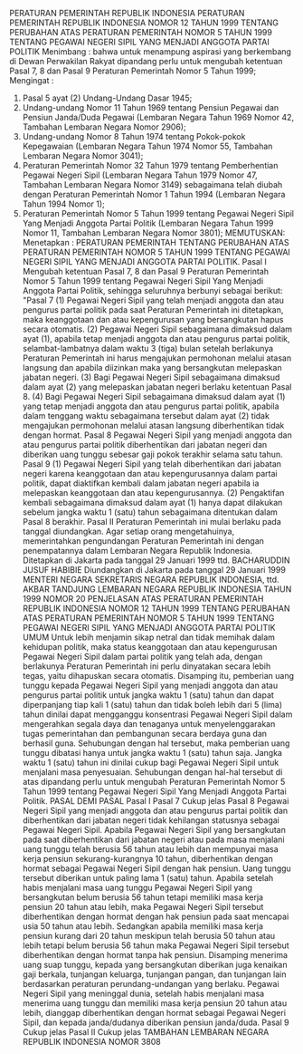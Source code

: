  PERATURAN PEMERINTAH REPUBLIK INDONESIA PERATURAN PEMERINTAH REPUBLIK INDONESIA NOMOR 12 TAHUN 1999 TENTANG PERUBAHAN ATAS PERATURAN PEMERINTAH NOMOR 5 TAHUN 1999 TENTANG PEGAWAI NEGERI SIPIL YANG MENJADI ANGGOTA PARTAI POLITIK
Menimbang :
 bahwa untuk menampung aspirasi yang berkembang di Dewan Perwakilan Rakyat dipandang perlu untuk mengubah ketentuan Pasal 7, 8 dan Pasal 9 Peraturan Pemerintah Nomor 5 Tahun 1999;
Mengingat :

1. Pasal 5 ayat (2) Undang-Undang Dasar 1945;
2. Undang-undang Nomor 11 Tahun 1969 tentang Pensiun Pegawai dan Pensiun Janda/Duda Pegawai (Lembaran Negara Tahun 1969 Nomor 42, Tambahan Lembaran Negara Nomor 2906);
3. Undang-undang Nomor 8 Tahun 1974 tentang Pokok-pokok Kepegawaian (Lembaran Negara Tahun 1974 Nomor 55, Tambahan Lembaran Negara Nomor 3041);
4. Peraturan Pemerintah Nomor 32 Tahun 1979 tentang Pemberhentian Pegawai Negeri Sipil (Lembaran Negara Tahun 1979 Nomor 47, Tambahan Lembaran Negara Nomor 3149) sebagaimana telah diubah dengan Peraturan Pemerintah Nomor 1 Tahun 1994 (Lembaran Negara Tahun 1994 Nomor 1);
5. Peraturan Pemerintah Nomor 5 Tahun 1999 tentang Pegawai Negeri Sipil Yang Menjadi Anggota Partai Politik (Lembaran Negara Tahun 1999 Nomor 11, Tambahan Lembaran Negara Nomor 3801);
MEMUTUSKAN:
 Menetapkan : PERATURAN PEMERINTAH TENTANG PERUBAHAN ATAS PERATURAN PEMERINTAH NOMOR 5 TAHUN 1999 TENTANG PEGAWAI NEGERI SIPIL YANG MENJADI ANGGOTA PARTAI POLITIK.
Pasal I
Mengubah ketentuan Pasal 7, 8 dan Pasal 9 Peraturan Pemerintah Nomor 5 Tahun 1999 tentang Pegawai Negeri Sipil Yang Menjadi Anggota Partai Politik, sehingga seluruhnya berbunyi sebagai berikut: "Pasal 7 (1) Pegawai Negeri Sipil yang telah menjadi anggota dan atau pengurus partai politik pada saat Peraturan Pemerintah ini ditetapkan, maka keanggotaan dan atau kepengurusan yang bersangkutan hapus secara otomatis.
(2) Pegawai Negeri Sipil sebagaimana dimaksud dalam ayat (1), apabila tetap menjadi anggota dan atau pengurus partai politik, selambat-lambatnya dalam waktu 3 (tiga) bulan setelah berlakunya Peraturan Pemerintah ini harus mengajukan permohonan melalui atasan langsung dan apabila diizinkan maka yang bersangkutan melepaskan jabatan negeri.
(3) Bagi Pegawai Negeri Sipil sebagaimana dimaksud dalam ayat (2) yang melepaskan jabatan negeri berlaku ketentuan Pasal 8.
(4) Bagi Pegawai Negeri Sipil sebagaimana dimaksud dalam ayat (1) yang tetap menjadi anggota dan atau pengurus partai politik, apabila dalam tenggang waktu sebagaimana tersebut dalam ayat (2) tidak mengajukan permohonan melalui atasan langsung diberhentikan tidak dengan hormat.
Pasal 8
Pegawai Negeri Sipil yang menjadi anggota dan atau pengurus partai politik diberhentikan dari jabatan negeri dan diberikan uang tunggu sebesar gaji pokok terakhir selama satu tahun.
Pasal 9
(1) Pegawai Negeri Sipil yang telah diberhentikan dari jabatan negeri karena keanggotaan dan atau kepengurusannya dalam partai politik, dapat diaktifkan kembali dalam jabatan negeri apabila ia melepaskan keanggotaan dan atau kepengurusannya.
(2) Pengaktifan kembali sebagaimana dimaksud dalam ayat (1) hanya dapat dilakukan sebelum jangka waktu 1 (satu) tahun sebagaimana ditentukan dalam Pasal 8 berakhir.
Pasal II
Peraturan Pemerintah ini mulai berlaku pada tanggal diundangkan.
Agar setiap orang mengetahuinya, memerintahkan pengundangan Peraturan Pemerintah ini dengan penempatannya dalam Lembaran Negara Republik Indonesia. Ditetapkan di Jakarta pada tanggal 29 Januari 1999 ttd. BACHARUDDIN JUSUF HABIBIE Diundangkan di Jakarta pada tanggal 29 Januari 1999 MENTERI NEGARA SEKRETARIS NEGARA REPUBLIK INDONESIA, ttd. AKBAR TANDJUNG LEMBARAN NEGARA REPUBLIK INDONESIA TAHUN 1999 NOMOR 20 PENJELASAN ATAS PERATURAN PEMERINTAH REPUBLIK INDONESIA NOMOR 12 TAHUN 1999 TENTANG PERUBAHAN ATAS PERATURAN PEMERINTAH NOMOR 5 TAHUN 1999 TENTANG PEGAWAI NEGERI SIPIL YANG MENJADI ANGGOTA PARTAI POLITIK UMUM Untuk lebih menjamin sikap netral dan tidak memihak dalam kehidupan politik, maka status keanggotaan dan atau kepengurusan Pegawai Negeri Sipil dalam partai politik yang telah ada, dengan berlakunya Peraturan Pemerintah ini perlu dinyatakan secara lebih tegas, yaitu dihapuskan secara otomatis. Disamping itu, pemberian uang tunggu kepada Pegawai Negeri Sipil yang menjadi anggota dan atau pengurus partai politik untuk jangka waktu 1 (satu) tahun dan dapat diperpanjang tiap kali 1 (satu) tahun dan tidak boleh lebih dari 5 (lima) tahun dinilai dapat mengganggu konsentrasi Pegawai Negeri Sipil dalam mengerahkan segala daya dan tenaganya untuk menyelenggarakan tugas pemerintahan dan pembangunan secara berdaya guna dan berhasil guna. Sehubungan dengan hal tersebut, maka pemberian uang tunggu dibatasi hanya untuk jangka waktu 1 (satu) tahun saja. Jangka waktu 1 (satu) tahun ini dinilai cukup bagi Pegawai Negeri Sipil untuk menjalani masa penyesuaian. Sehubungan dengan hal-hal tersebut di atas dipandang perlu untuk mengubah Peraturan Pemerintah Nomor 5 Tahun 1999 tentang Pegawai Negeri Sipil Yang Menjadi Anggota Partai Politik. PASAL DEMI PASAL Pasal I Pasal 7 Cukup jelas
Pasal 8
Pegawai Negeri Sipil yang menjadi anggota dan atau pengurus partai politik dan diberhentikan dari jabatan negeri tidak kehilangan statusnya sebagai Pegawai Negeri Sipil. Apabila Pegawai Negeri Sipil yang bersangkutan pada saat diberhentikan dari jabatan negeri atau pada masa menjalani uang tunggu telah berusia 56 tahun atau lebih dan mempunyai masa kerja pensiun sekurang-kurangnya 10 tahun, diberhentikan dengan hormat sebagai Pegawai Negeri Sipil dengan hak pensiun. Uang tunggu tersebut diberikan untuk paling lama 1 (satu) tahun. Apabila setelah habis menjalani masa uang tunggu Pegawai Negeri Sipil yang bersangkutan belum berusia 56 tahun tetapi memiliki masa kerja pensiun 20 tahun atau lebih, maka Pegawai Negeri Sipil tersebut diberhentikan dengan hormat dengan hak pensiun pada saat mencapai usia 50 tahun atau lebih. Sedangkan apabila memiliki masa kerja pensiun kurang dari 20 tahun meskipun telah berusia 50 tahun atau lebih tetapi belum berusia 56 tahun maka Pegawai Negeri Sipil tersebut diberhentikan dengan hormat tanpa hak pensiun. Disamping menerima uang suap tunggu, kepada yang bersangkutan diberikan juga kenaikan gaji berkala, tunjangan keluarga, tunjangan pangan, dan tunjangan lain berdasarkan peraturan perundang-undangan yang berlaku. Pegawai Negeri Sipil yang meninggal dunia, setelah habis menjalani masa menerima uang tunggu dan memiliki masa kerja pensiun 20 tahun atau lebih, dianggap diberhentikan dengan hormat sebagai Pegawai Negeri Sipil, dan kepada janda/dudanya diberikan pensiun janda/duda. Pasal 9 Cukup jelas Pasal II Cukup jelas TAMBAHAN LEMBARAN NEGARA REPUBLIK INDONESIA NOMOR 3808